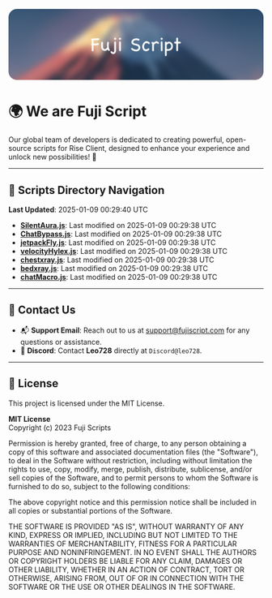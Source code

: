 ![Banner](.github/b.webp)

# 🌍 **We are Fuji Script**

Our global team of developers is dedicated to creating powerful, open-source scripts for Rise Client, designed to enhance your experience and unlock new possibilities! 🌟

---
<!-- SCRIPTS_NAVIGATION_START -->
## 📂 **Scripts Directory Navigation**

**Last Updated**: 2025-01-09 00:29:40 UTC

- **[SilentAura.js](scripts/SilentAura.js)**: Last modified on 2025-01-09 00:29:38 UTC
- **[ChatBypass.js](scripts/ChatBypass.js)**: Last modified on 2025-01-09 00:29:38 UTC
- **[jetpackFly.js](scripts/jetpackFly.js)**: Last modified on 2025-01-09 00:29:38 UTC
- **[velocityHylex.js](scripts/velocityHylex.js)**: Last modified on 2025-01-09 00:29:38 UTC
- **[chestxray.js](scripts/chestxray.js)**: Last modified on 2025-01-09 00:29:38 UTC
- **[bedxray.js](scripts/bedxray.js)**: Last modified on 2025-01-09 00:29:38 UTC
- **[chatMacro.js](scripts/chatMacro.js)**: Last modified on 2025-01-09 00:29:38 UTC

<!-- SCRIPTS_NAVIGATION_END -->

---

## 💬 **Contact Us**  
- 📬 **Support Email**: Reach out to us at [support@fujiscript.com](mailto:support@fujiscript.com) for any questions or assistance.  
- 💬 **Discord**: Contact **Leo728** directly at `Discord@leo728`.

---

## 📜 **License**

This project is licensed under the MIT License.  

**MIT License**  
Copyright (c) 2023 Fuji Scripts  

Permission is hereby granted, free of charge, to any person obtaining a copy of this software and associated documentation files (the "Software"), to deal in the Software without restriction, including without limitation the rights to use, copy, modify, merge, publish, distribute, sublicense, and/or sell copies of the Software, and to permit persons to whom the Software is furnished to do so, subject to the following conditions:  

The above copyright notice and this permission notice shall be included in all copies or substantial portions of the Software.  

THE SOFTWARE IS PROVIDED "AS IS", WITHOUT WARRANTY OF ANY KIND, EXPRESS OR IMPLIED, INCLUDING BUT NOT LIMITED TO THE WARRANTIES OF MERCHANTABILITY, FITNESS FOR A PARTICULAR PURPOSE AND NONINFRINGEMENT. IN NO EVENT SHALL THE AUTHORS OR COPYRIGHT HOLDERS BE LIABLE FOR ANY CLAIM, DAMAGES OR OTHER LIABILITY, WHETHER IN AN ACTION OF CONTRACT, TORT OR OTHERWISE, ARISING FROM, OUT OF OR IN CONNECTION WITH THE SOFTWARE OR THE USE OR OTHER DEALINGS IN THE SOFTWARE.  
